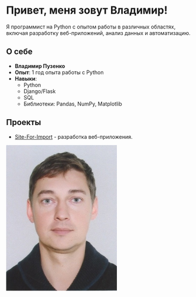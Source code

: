 # Привет, меня зовут Владимир!

Я программист на Python с опытом работы в различных областях, включая разработку веб-приложений, анализ данных и автоматизацию.

## О себе

- **Владимир Пузенко**
- **Опыт**: 1 год опыта работы с Python
- **Навыки**: 
  - Python
  - Django/Flask
  - SQL
  - Библиотеки: Pandas, NumPy, Matplotlib

## Проекты

- [Site-For-Import](https://github.com/Vladimirrus8/Site-For-Import.git) - разработка веб-приложения.

![Моё фото](my_foto.jpg)